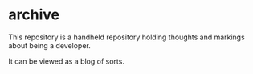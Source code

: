 # archive
This repository is a handheld repository holding thoughts and markings about being a developer. 

It can be viewed as a blog of sorts.
